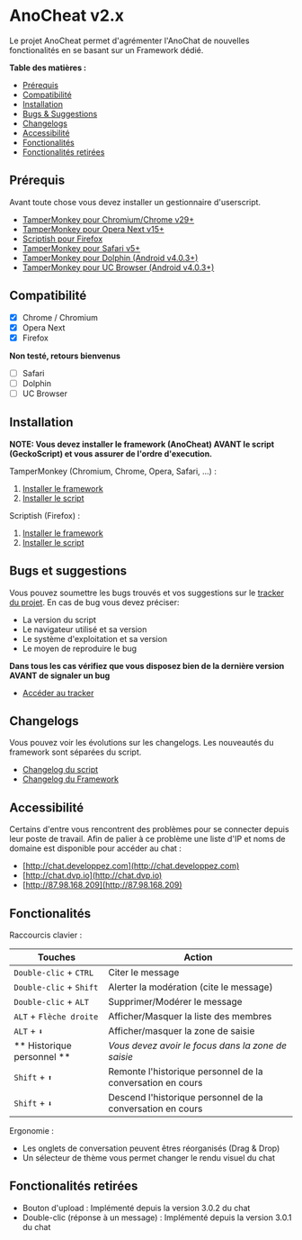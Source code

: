 # AnoCheat v2.x
Le projet AnoCheat permet d'agrémenter l'AnoChat de nouvelles fonctionalités en se basant sur un Framework dédié.

**Table des matières :**

- [Prérequis](https://github.com/dvp-io/AnoCheat#prérequis)
- [Compatibilité](https://github.com/dvp-io/AnoCheat#compatibilité)
- [Installation](https://github.com/dvp-io/AnoCheat#installation)
- [Bugs & Suggestions](https://github.com/dvp-io/AnoCheat#bugs-et-suggestions)
- [Changelogs](https://github.com/dvp-io/AnoCheat#changelogs)
- [Accessibilité](https://github.com/dvp-io/AnoCheat#accessibilité)
- [Fonctionalités](https://github.com/dvp-io/AnoCheat#fonctionalités)
- [Fonctionalités retirées](https://github.com/dvp-io/AnoCheat#fonctionalités-retirées)

## Prérequis
Avant toute chose vous devez installer un gestionnaire d'userscript.

- [TamperMonkey pour Chromium/Chrome v29+](https://chrome.google.com/webstore/detail/tampermonkey/dhdgffkkebhmkfjojejmpbldmpobfkfo?hl=en)
- [TamperMonkey pour Opera Next v15+](https://addons.opera.com/en/extensions/details/tampermonkey-beta/?display=en)
- [Scriptish pour Firefox](https://addons.mozilla.org/en-US/firefox/addon/scriptish/)
- [TamperMonkey pour Safari v5+](https://safari.tampermonkey.net/tampermonkey.safariextz)
- [TamperMonkey pour Dolphin (Android v4.0.3+)](https://play.google.com/store/apps/details?id=net.tampermonkey.dolphin)
- [TamperMonkey pour UC Browser (Android v4.0.3+)](https://play.google.com/store/apps/details?id=net.tampermonkey.uc)

## Compatibilité
- [x] Chrome / Chromium
- [x] Opera Next
- [x] Firefox

**Non testé, retours bienvenus**
- [ ] Safari
- [ ] Dolphin
- [ ] UC Browser

## Installation
**NOTE: Vous devez installer le framework (AnoCheat) AVANT le script (GeckoScript) et vous assurer de l'ordre d'execution.**

TamperMonkey (Chromium, Chrome, Opera, Safari, ...) :

1. [Installer le framework](https://github.com/dvp-io/AnoCheat/raw/master/AnoCheat.user.js)
2. [Installer le script](https://github.com/dvp-io/AnoCheat/raw/master/GeckoScript.user.js)

Scriptish (Firefox) :

1. [Installer le framework](https://github.com/dvp-io/AnoCheat/raw/master/AnoCheat-FF.user.js)
2. [Installer le script](https://github.com/dvp-io/AnoCheat/raw/master/GeckoScript-FF.user.js)

## Bugs et suggestions
Vous pouvez soumettre les bugs trouvés et vos suggestions sur le [tracker du projet](https://github.com/dvp-io/AnoCheat/issues).
En cas de bug vous devez préciser:
- La version du script
- Le navigateur utilisé et sa version
- Le système d'exploitation et sa version
- Le moyen de reproduire le bug

**Dans tous les cas vérifiez que vous disposez bien de la dernière version AVANT de signaler un bug**

- [Accéder au tracker](https://github.com/dvp-io/AnoCheat/issues)

## Changelogs
Vous pouvez voir les évolutions sur les changelogs. Les nouveautés du framework sont séparées du script.
- [Changelog du script](./GeckoScript-changelog.md)
- [Changelog du Framework](./AnoCheat-changelog.md)

## Accessibilité
Certains d'entre vous rencontrent des problèmes pour se connecter depuis leur poste de travail. Afin de palier à ce problème une liste d'IP et noms de domaine est disponible pour accéder au chat :
- [http://chat.developpez.com](http://chat.developpez.com)
- [http://chat.dvp.io](http://chat.dvp.io)
- [http://87.98.168.209](http://87.98.168.209)

## Fonctionalités

Raccourcis clavier :

Touches | Action 
---|---
`Double-clic` + `CTRL` | Citer le message
`Double-clic` + `Shift` | Alerter la modération (cite le message)
`Double-clic` + `ALT` | Supprimer/Modérer le message
`ALT` + `Flèche droite` | Afficher/Masquer la liste des membres
`ALT` + `⬇` | Afficher/masquer la zone de saisie
** Historique personnel ** | _Vous devez avoir le focus dans la zone de saisie_
`Shift` + `⬆` | Remonte l'historique personnel de la conversation en cours
`Shift` + `⬇` | Descend l'historique personnel de la conversation en cours

Ergonomie :
- Les onglets de conversation peuvent êtres réorganisés (Drag & Drop)
- Un sélecteur de thème vous permet changer le rendu visuel du chat

## Fonctionalités retirées

- Bouton d'upload : Implémenté depuis la version 3.0.2 du chat
- Double-clic (réponse à un message) : Implémenté depuis la version 3.0.1 du chat